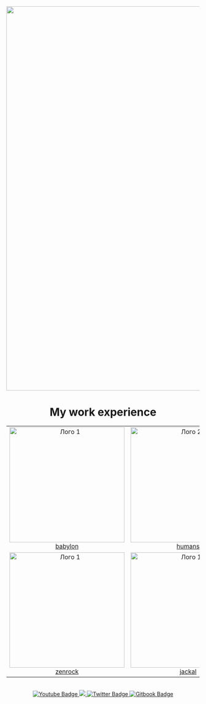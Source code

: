 <div id="header" align="center">
  <img src="https://github.com/user-attachments/assets/20fcc94c-cf23-456e-a49b-f5d024e9ac00" width="1000"/>
</div>


<h1 align=center>My work experience</h1>

<table align="center">
  <tr>
    <td align="center">
      <img src="https://github.com/user-attachments/assets/246b69e6-8a5f-4892-a87d-aa9efbcc6a35" alt="Лого 1" width="300"/><br>
      <a href="https://github.com/babylonchain/networks/pull/129">babylon</a>
    </td>
    <td align="center">
      <img src="https://humans.ai/_next/static/media/logo.786e3e35.svg" alt="Лого 2" width="300"/><br>
      <a href="https://validator.archmsc.click/archmsc/humans">humans</a>
    </td>
        <td align="center">
      <img src="https://empe.io/wp-content/uploads/2023/04/empe_share.png" alt="Лого 2" width="300"/><br>
      <a href="https://validator.archmsc.click/archmsc/empeiria">empeiria</a>
    </td>
        <td align="center">
      <img src="https://cms.softsecrets.com/sites/default/files/styles/meta_og_1200/public/node/article/image/BitCanna-Header.jpg" alt="Лого 2" width="300"/><br>
      <a href="https://validator.archmsc.click/archmsc/bitcanna">bitcanna</a>
    </td>
        </td>
        <td align="center">
      <img src="https://union.build/og.png?fit=fill&f=center&fm=png&w=1200&h=630" alt="Лого 2" width="300"/><br>
      <a href="https://validator.archmsc.click/archmsc/union">union</a>
    </td>
      </td>

  </tr>
    <td align="center">
      <img src="https://media.licdn.com/dms/image/D4E0BAQG8WeDuJs4k7g/company-logo_200_200/0/1718128649065/zenrocklab_logo?e=2147483647&v=beta&t=AtSn3mG6y-KMSYNgsZO7_rSuEnIOYauym90QF35PUdM" alt="Лого 1" width="300"/><br>
      <a href="https://validator.archmsc.click/archmsc/zenrock">zenrock</a>
    </td>
        <td align="center">
      <img src="https://public.rootdata.com/images/b19/1668873179301.jpg" alt="Лого 1" width="300"/><br>
      <a href="https://validator.archmsc.click/archmsc/jackal">jackal</a>
    </td>
  </tr>
  
</table>



<br>
<div id="badges" align="center">
  <a href="https://medium.com/@ArchMsc">
    <img src="https://img.shields.io/badge/Medium-darkgreen?style=for-the-badge&logo=https%3A%2F%2Fimg.icons8.com%2Fios%2F50%2Fmedium-logo.png&logoColor=white" alt="Youtube Badge"/>
  </a>
  <a href="https://keybase.io/archmsc">
    <img src="https://img.shields.io/badge/Keybase-darkgreen?style=for-the-badge&logo=https%3A%2F%2Fimg.icons8.com%2Fios%2F50%2Fmedium-logo.png&logoColor=white">
  </a>
  <a href="https://x.com/Arch_Msc">
    <img src="https://img.shields.io/badge/Twitter-darkgreen?style=for-the-badge&logo=twitter&logoColor=white" alt="Twitter Badge"/>
  </a>
    <a href="https://archmsc.gitbook.io/archmsc/">
    <img src="https://img.shields.io/badge/Gitbook-darkgreen?style=for-the-badge&logo=twitter&logoColor=white" alt="Gitbook Badge"/>
  </a>
</div>
<br>
